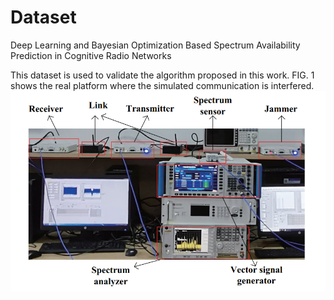 # Dataset
Deep Learning and Bayesian Optimization Based Spectrum Availability Prediction in Cognitive Radio Networks

This dataset is used to validate the algorithm proposed in this work. FIG. 1 shows the real platform where the simulated communication is interfered.
![](https://github.com/pgl1234/spectrum-data/blob/main/Images/platform.png)
